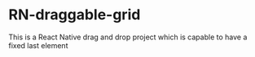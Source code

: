 # RN-draggable-grid
This is a React Native drag and drop project which is capable to have a fixed last element

